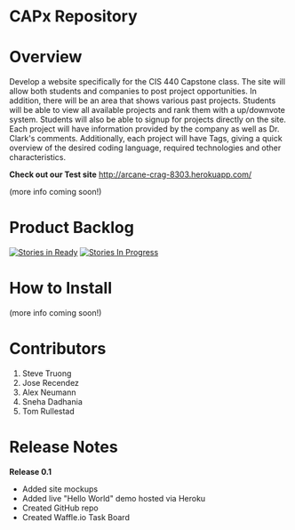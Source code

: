 CAPx Repository
==============

Overview
=========

Develop a website specifically for the CIS 440 Capstone class. The site will allow both students and companies to post project opportunities. In addition, there will be an area that shows various past projects. Students will be able to view all available projects and rank them with a up/downvote system. Students will also be able to signup for projects directly on the site. Each project will have information provided by the company as well as Dr. Clark's comments. Additionally, each project will have Tags, giving a quick overview of the desired coding language, required technologies and other characteristics.

**Check out our Test site**
http://arcane-crag-8303.herokuapp.com/

(more info coming soon!)

Product Backlog
========
[![Stories in Ready](https://badge.waffle.io/asu-cis-capstone/capx.png?label=ready&title=Ready)](https://waffle.io/asu-cis-capstone/capx) [![Stories In Progress](https://badge.waffle.io/asu-cis-capstone/capx.png?label=In%20Progress&title=In%20Progress)](https://waffle.io/asu-cis-capstone/capx)

How to Install
==================

(more info coming soon!)

Contributors 
=======================

1. Steve Truong
2. Jose Recendez
3. Alex Neumann
4. Sneha Dadhania
5. Tom Rullestad

Release Notes
=========

**Release 0.1**

- Added site mockups
- Added live "Hello World" demo hosted via Heroku
- Created GitHub repo
- Created Waffle.io Task Board
